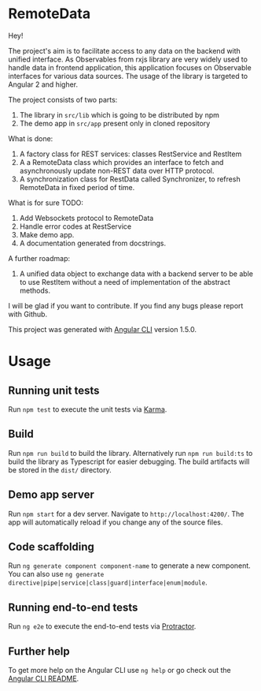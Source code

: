 # RemoteData

Hey!

The project's aim is to facilitate access to any data on the backend with unified interface. As Observables from rxjs
library are very widely used to handle data in frontend application, this application focuses on Observable interfaces
for various data sources. The usage of the library is targeted to Angular 2 and higher.

The project consists of two parts:
1. The library in `src/lib` which is going to be distributed by npm
2. The demo app in `src/app` present only in cloned repository

What is done:
1. A factory class for REST services: classes RestService and RestItem
2. A a RemoteData class which provides an interface to fetch and asynchronously update non-REST data over HTTP protocol.
3. A synchronization class for RestData called Synchronizer, to refresh RemoteData in fixed period of time.

What is for sure TODO:
1. Add Websockets protocol to RemoteData
2. Handle error codes at RestService
3. Make demo app.
4. A documentation generated from docstrings.

A further roadmap:
1. A unified data object to exchange data with a backend server to be able to use RestItem without a need of implementation of the abstract methods.

I will be glad if you want to contribute. If you find any bugs please report with Github.

This project was generated with [Angular CLI](https://github.com/angular/angular-cli) version 1.5.0.

# Usage

## Running unit tests

Run `npm test` to execute the unit tests via [Karma](https://karma-runner.github.io).

## Build

Run `npm run build` to build the library. Alternatively run `npm run build:ts` to build the library as Typescript for easier debugging. The build artifacts will be stored in the `dist/` directory.

## Demo app server

Run `npm start` for a dev server. Navigate to `http://localhost:4200/`. The app will automatically reload if you change any of the source files.

## Code scaffolding

Run `ng generate component component-name` to generate a new component. You can also use `ng generate directive|pipe|service|class|guard|interface|enum|module`.

## Running end-to-end tests

Run `ng e2e` to execute the end-to-end tests via [Protractor](http://www.protractortest.org/).

## Further help

To get more help on the Angular CLI use `ng help` or go check out the [Angular CLI README](https://github.com/angular/angular-cli/blob/master/README.md).
